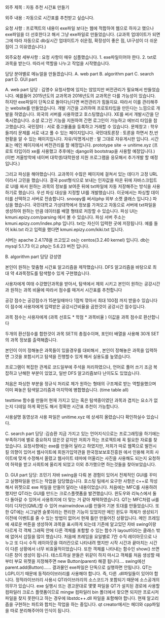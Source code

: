외주 제목 : 자동 추천 시간표 만들기

외주 내용 : 자동으로 시간표를 추천받고 싶습니다.

요청 사항 : 프로젝트의 내용이 exe파일 보다는 웹에 적합하여 웹으로 하자고 했으나 exe파일을 더 선호한다고 해서 그냥 exe파일로 만들었습니다.
(교과목 업데이트가 되면 그에 따라 자동으로 db실시간 업데이트가 쉬운점, 확장성이 좋은 점, UI구성이 더 쉬운점이 그 이유였습니다.)

외주요청 세부사항 : 요청 사항이 매우 심플했습니다. 1. exe파일이어야 한다.
2. txt로 과목을 받는다. 따라서 역할을 나누고 작업을 시작했습니다.

담당 분야별로 메뉴얼을 만들겠습니다.
A. web part    B. algorithm part    C. search part  D. GUI part

A. web part 담당 : 김명수
요청사항에 있지는 않았지만 버전관리가 필요해서 만들었습니다.
예를들어 2015년도의 교과목과 2016년도의 교과목은 다를 가능성이 있습니다.
하지만 exe파일이 단독으로 돌아다닌다면 버전관리가 힘들지요.
따라서 이를 관리해주는 website를 만들었습니다. 
개발 기간을 고려하여 프로토타입을 만든다는 느낌으로 개발을 하였습니다.
외국의 서버를 사용하였고 호스팅했습니다. XE를 써서 개발시간을 단축시켰습니다.
소셜 로그인 기능을 지원하여 간편 로그인이 가능하고 에브리 타임을 참고했습니다.
국민장터 : 서로 중고물품을 등록하고 거래할 수 있습니다.
문제창고 : 학우들끼리 문제를 서로 내고 풀 수 있는 페이지입니다.
국민대토론장 : 토론을 하면서 찬,반 현황을 알 수 있는 페이지입니다.
자유/익명게시판 : 말 그대로 자유게시판 입니다.
시간표는 메인 페이지에서 버전관리를 할 예정입니다.
prototype site -> unitime.xyz
(프로토 타입이라 xe를 사용했고 추후에는 django와 bootstrap을 사용할 예정입니다.)
(이번 겨울방학에 네이버 대학생/대학원생 지원 프로그램을 응모해서 추가개발 할 예정입니다.)

그리고 파싱을 해야했습니다. 
교과목이 수많은 페이지에 걸쳐서 있는 데다가 고정 URL이라서 고민을 했습니다.
결국 post형식으로 보내는 인자값을 따온 뒤에 자바스크립트로 UI를 짜서 
원하는 과목의 정보를 보여준 뒤에 txt파일에 자동 저장해주는 방식을
사용하기로 했습니다.
우선 파싱 대상을 지정할 UI를 개발했습니다.
이곳에서는 파싱할 데이터를 선택하고 서버로 전송합니다.
snoopy를 써서(php 외부 소켓 클래스 입니다.) 파싱을 했습니다.
국민대학교 가상대학에서 정보를 가져오고 자동으로 서버에 txt파일을 생성하여
원하는 만큼 데이터를 배열 형태로 저장할 수 있습니다.
파싱 UI는 kmuni.epizy.com/parsing 에서 볼 수 있습니다.
파싱 서버 주소는 kmuni.epizy.com/index.php 입니다.
txt는 자신이 입력한 곳에 저장됩니다.
예를 들어 kiki.txt 라고 입력을 했다면 kmuni.epizy.com/kiki.txt 입니다.

서버는 apache 2.4.178을 쓰고있고 os는 centos(3.2.40 kernel) 입니다.
db는 mysql 5.1.73 이고 php는 5.6.23 버전 입니다.

B. algorithm part 담당 강성영

본인이 원하는 맞춤형 시간표 알고리즘을 제작했습니다.
DFS 알고리즘을 바탕으로 최대 약 4과목정도를 탐색할수 있게 구현했습니다.

사용자에게 여태 수강했던과목을 받아서, 탐색에서 제외 시키고
본인이 원하는 공강시간과 원하는 과목 비율에 따라서 점수를 매겨서 시간표를 추천합니다

공강 점수는 공강점수가 15분일때마다 1점씩 깎아서 최대 100점 까지 받을수 있습니다
이 점수에 사용자에게 입력받은 공강시간비율을 곱한것이 공강시간 점수입니다.

과목 점수는 사용자에게 (과목 선호도 * 학점 * 과목비율 ) 이값을 과목 점수로 환산합니다

두개의 환산점수를 합한것이 과목 SET의 총점수이며, 포인터 배열을 사용해 30개 SET의
과목 정보를 출력해줍니다.

본인이 이미 정해놓은 과목들이 있을경우를 대비해서 , 본인이 정해놓은 과목을 입력하면
그것을 포함시키고 탐색을 진행할수 있게 해서 실용도를 높였습니다.

프로그램이 복잡한 관계로 코드일부에 주석을 처리하였으나, 언어로 풀어 쓰기 조금 복잡하고
난해한 부분이 있었고, 일반 DFS 알고리즘보다 난이도도 있었습니다.

처음은 파싱한 부분을 정규식 처리로 제가 원하는 형태의 구조체로 받는 역할을했으며
이미 짜놓은 탐색알고리즘과 마지막에 병합했습니다. (time table all)

testtime 함수를 만들어 현재 가지고 있는 혹은 탐색중이였던 과목과 겹치는 요소가 없는지
디테일 하게 확인도 해서 정확한 시간표 추천이 가능합니다.

사용설명 동영상과 사용 파일은 unitime.xyz 에 상세히 올렸습니다 확인하실수 있습니다.

C. search part 담당 :김승환
지금 가지고 있는 언어지식으로는 프로그래밍을 하기에는 부족하기에 별로 중요하지 않은것 같지만
저희가 하는 프로젝트에 꼭 필요한 자료를 찾았습니다. 요청사항에는 exe를 만들어 달라고 하였지만,
저희가 따로 웹쪽으로 발전시킬 의향이 있어서 웹사이트에 회원가입약관을 한국정보보호진흥원 에서 인용해
저희 사이트에 맞게 수정해서 올렸고 웹사이트 테마에 어울리는 사진을 사용해도 되는지 요청하여 허락을 받고
사희트에 올리게 되었고 이외 추가했으면 하는것들을 찾아보았습니다. 

D. GUI part 담당: 조민기
자바 swing을 다뤄 본 경험이 있어서 전체적인 GUI를 꾸미고 실행파일을 만드는 작업을 담당했습니다.
호스팅 팀에서 요구한 사항은 c++로 작성해서 위젯으로 exe 파일을 만들어 달라는 내용이었습니다.
처음에는 MFC를 사용하려 했지만 QT라는 GUI를 만드는 크로스플랫폼을 발견했습니다.
윈도우와 리눅스에서 둘 다 돌아갈 수 있어서 사용취지에 더 맞는 거 같아 채택하였습니다.
QT는 MFC처럼 ui를 미리 디자인(QML)할 수 있어 mainwindow.ui를 만들어 기본 토대를 만들었습니다.
또한 QT에는 시그널엔 슬롯이라는 편리한 기능이 있었지만 메인 윈도우 객체가 생성되기 이전에
이벤트를 줄 수 있는 방법이 없어서 현재 틀만 만들어진 상황입니다.
메인 프레임에 새로운 버튼을 생성하여 과목을 표시하게 되는데 기존에 알고있던 자바 swing이랑 다르게
각 객체 그래픽 안에 다른 객체를 포함할 수 있는 함수가 layout이라는 클래스 밖에 없어서 삽질을
많이 했습니다. 처음에 프레임을 요일별로 7칸 수직 레이아웃으로 나누고 또 다시 수직 레이아웃을
여러칸으로 나타내려 했지만 시작 시간과 끝마치는 시간이 다른 상황에서 너무 비효율적이었습니다.
또한 객체를 나타내는 함수인 show() 쓰면 다른 창이 생성이 됩니다. 테스트하실 분들은 위같이 하지
마시고 객체를 처음 생성할 때 부터 부모 위젯을 지정해주면 new Button(parent) 해결 됩니다....
swing에선 parent.add(Button)......
결과물인 exe파일은 단독으로 실행하면 안됩니다. QT는 LGPL이기 때문에 동적라이브러리를 사용해야 합니다.
즉, 다른 .dll파일들이 있어야 합니다. 정적라이브러리 사용시 QT라이브러리의 소스코드가 포함되기 때문에
소스공개의 의무가 있습니다. exe 실행시 뜨는 경고문대로 몇몇 파일을 QT가 설치된 경로에 사용할
컴파일러 크로스 플랫폼이므로 mingw 컴파일러 bin 폴더에서 찾으면 되지만 프로시저 파일을 찾지
못한다고 하는 경우에 libstdc++.dll 파일을 포함해야 합니다.
현재 알고리즘을 구현하는 파트와 합치는 작업을 하는 중입니다. qt creator에서는 헤더와 cpp파일을
따로 분리해주어야 인식이 됩니다.
